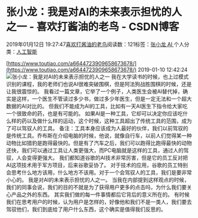 
# 张小龙：我是对AI的未来表示担忧的人之一 - 喜欢打酱油的老鸟 - CSDN博客


2019年01月12日 19:27:47[喜欢打酱油的老鸟](https://me.csdn.net/weixin_42137700)阅读数：121标签：[张小龙																](https://so.csdn.net/so/search/s.do?q=张小龙&t=blog)[AI																](https://so.csdn.net/so/search/s.do?q=AI&t=blog)[
							](https://so.csdn.net/so/search/s.do?q=张小龙&t=blog)个人分类：[人工智能																](https://blog.csdn.net/weixin_42137700/article/category/7820233)


[https://www.toutiao.com/a6644723909658673678/](https://www.toutiao.com/a6644723909658673678/)
2019-01-10 12:42:24
![张小龙：我是对AI的未来表示担忧的人之一](http://p1.pstatp.com/large/pgc-image/2a2dd467b2414748b150fed37d2b23f5)
我在大学读书的时候，也上过模式识别的课程，我的老师们也说AI很难突破围棋，但是阿法狗战胜围棋的时候，还是让我很震惊的。
我看过一篇文章，它举了一个例子，人类医生会被AI替代掉，确实是这样，一个医生不管读过多少书，做过多少年医生，但是一定无法和一个超大数据的AI对比的。
但我们不能成为AI的工具，比如有一天AI医生下指令给大家吃一个很致命的药，也是有可能的。
如果AI是一种工具，它却可以决定你应该吃什么样的药以及做什么样的运动，这个时候，这种工具超出了传统工具的范围，成为了可以驾驭人的工具。
备注：工具本身应该成为人最好的伙伴，我们以前驾驭的是传统工具。乔布斯在介绍电脑的时候，他说，就像自行车，以前人们觉得某一种动物比如猎豹是跑得最快的。但是有了汽车之后，我们可以跑得比跑得最快的动物还快，我们可以通过工具让人类更强大，而PC电脑就是这样的工具，通过人的驾驭，人会变得更强大。
我们都知道谷歌的AI技术非常厉害，但是它的员工反对把AI这项技术用于军方项目，后来谷歌妥协了。
对于技术的应用，谷歌的员工特别会思考什么地方该用，什么地方不该用。对于一个会驾驭人的工具，我们是要非常小心的。
我是对AI的未来表示担忧的人之一。
当我在内部提到这样观点的时候，我们的同事会说，我们的目的不就是为了获得用户更多的点击吗，为什么我们要关心产品之外的东西。
其实我们做的每一件事情都后它背后的意义所在的。
有时候我们在思考用户的时候，认为用户是怎样的，好像他和我们不是一类人，我们要去驾驭他们，我们到底给了用户什么东西，这个确实是值得我们反思的。

